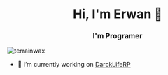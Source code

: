 <h1 align="center">Hi, I'm Erwan 👋</h1>  
<h3 align="center">I'm Programer</h3> 

<p align="left"> <img src="https://komarev.com/ghpvc/?username=xloxtv" alt="terrainwax" /> </p>  

- 🔭 I’m currently working on [DarckLifeRP](https://darckliferp.fr/)  

